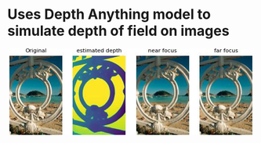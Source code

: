 # Uses Depth Anything model to simulate depth of field on images

<p align="center">
  <img src="output_image.jpg" alt="Image" />

</p>
